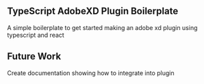 ## TypeScript AdobeXD Plugin Boilerplate
A simple boilerplate to get started making an adobe xd plugin using typescript and react

## Future Work
Create documentation showing how to integrate into plugin